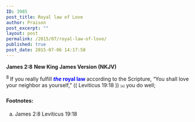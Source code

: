 ```yaml
---
ID: 3985
post_title: Royal law of Love
author: Praison
post_excerpt: ""
layout: post
permalink: /2015/07/royal-law-of-love/
published: true
post_date: 2015-07-06 14:17:58
---
```

<strong>James 2:8</strong>
<strong> New King James Version (NKJV)</strong>

<span id="en-NKJV-30302" class="text Jas-2-8"><sup class="versenum">8 </sup>If you really fulfill <strong><span style="color: #0000ff;"><i>the</i> royal law</span> </strong>according to the Scripture, <span class="oblique">“You shall love your neighbor as yourself,” (( Leviticus 19:18 )) </span><sup class="footnote" style="box-sizing: border-box; font-size: 0.625em; line-height: 22px; position: relative; vertical-align: top; top: 0px;" data-fn="#fen-NKJV-30302a" data-link="[&lt;a href=&quot;#fen-NKJV-30302a&quot; title=&quot;See footnote a&quot;&gt;a&lt;/a&gt;]">[a]</sup> you do well;</span>
<div class="footnotes">
<h4>Footnotes:</h4>
<ol type="a">
	<li id="fen-NKJV-30302a">James 2:8 <span class="footnote-text">Leviticus 19:18</span></li>
</ol>
</div>